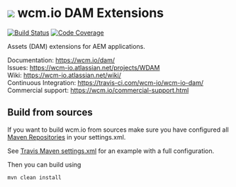 <img src="https://wcm.io/images/favicon-16@2x.png"/> wcm.io DAM Extensions
======
[![Build Status](https://travis-ci.com/wcm-io/wcm-io-dam.png?branch=develop)](https://travis-ci.com/wcm-io/wcm-io-dam)
[![Code Coverage](https://codecov.io/gh/wcm-io/wcm-io-dam/branch/develop/graph/badge.svg)](https://codecov.io/gh/wcm-io/wcm-io-dam)

Assets (DAM) extensions for AEM applications.

Documentation: https://wcm.io/dam/<br/>
Issues: https://wcm-io.atlassian.net/projects/WDAM<br/>
Wiki: https://wcm-io.atlassian.net/wiki/<br/>
Continuous Integration: https://travis-ci.com/wcm-io/wcm-io-dam/<br/>
Commercial support: https://wcm.io/commercial-support.html


## Build from sources

If you want to build wcm.io from sources make sure you have configured all [Maven Repositories](https://wcm.io/maven.html) in your settings.xml.

See [Travis Maven settings.xml](https://github.com/wcm-io/wcm-io-dam/blob/master/.travis.maven-settings.xml) for an example with a full configuration.

Then you can build using

```
mvn clean install
```
